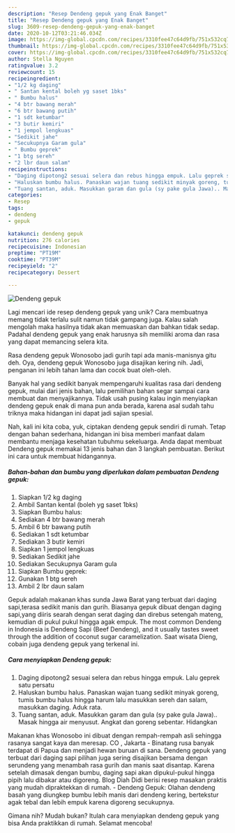```yaml
---
description: "Resep Dendeng gepuk yang Enak Banget"
title: "Resep Dendeng gepuk yang Enak Banget"
slug: 3609-resep-dendeng-gepuk-yang-enak-banget
date: 2020-10-12T03:21:46.034Z
image: https://img-global.cpcdn.com/recipes/3310fee47c64d9fb/751x532cq70/dendeng-gepuk-foto-resep-utama.jpg
thumbnail: https://img-global.cpcdn.com/recipes/3310fee47c64d9fb/751x532cq70/dendeng-gepuk-foto-resep-utama.jpg
cover: https://img-global.cpcdn.com/recipes/3310fee47c64d9fb/751x532cq70/dendeng-gepuk-foto-resep-utama.jpg
author: Stella Nguyen
ratingvalue: 3.2
reviewcount: 15
recipeingredient:
- "1/2 kg daging"
- " Santan kental boleh yg saset 1bks"
- " Bumbu halus"
- "4 btr bawang merah"
- "6 btr bawang putih"
- "1 sdt ketumbar"
- "3 butir kemiri"
- "1 jempol lengkuas"
- "Sedikit jahe"
- "Secukupnya Garam gula"
- " Bumbu geprek"
- "1 btg sereh"
- "2 lbr daun salam"
recipeinstructions:
- "Daging dipotong2 sesuai selera dan rebus hingga empuk. Lalu geprek satu persatu"
- "Haluskan bumbu halus. Panaskan wajan tuang sedikit minyak goreng, tumis bumbu halus hingga harum lalu masukkan sereh dan salam, masukkan daging. Aduk rata."
- "Tuang santan, aduk. Masukkan garam dan gula (sy pake gula Jawa).. Masak hingga air menyusut. Angkat dan goreng sebentar. Hidangkan"
categories:
- Resep
tags:
- dendeng
- gepuk

katakunci: dendeng gepuk 
nutrition: 276 calories
recipecuisine: Indonesian
preptime: "PT19M"
cooktime: "PT39M"
recipeyield: "2"
recipecategory: Dessert

---
```



![Dendeng gepuk](https://img-global.cpcdn.com/recipes/3310fee47c64d9fb/751x532cq70/dendeng-gepuk-foto-resep-utama.jpg)

Lagi mencari ide resep dendeng gepuk yang unik? Cara membuatnya memang tidak terlalu sulit namun tidak gampang juga. Kalau salah mengolah maka hasilnya tidak akan memuaskan dan bahkan tidak sedap. Padahal dendeng gepuk yang enak harusnya sih memiliki aroma dan rasa yang dapat memancing selera kita.

Rasa dendeng gepuk Wonosobo jadi gurih tapi ada manis-manisnya gitu deh. Oya, dendeng gepuk Wonosobo juga disajikan kering nih. Jadi, penganan ini lebih tahan lama dan cocok buat oleh-oleh.

Banyak hal yang sedikit banyak mempengaruhi kualitas rasa dari dendeng gepuk, mulai dari jenis bahan, lalu pemilihan bahan segar sampai cara membuat dan menyajikannya. Tidak usah pusing kalau ingin menyiapkan dendeng gepuk enak di mana pun anda berada, karena asal sudah tahu triknya maka hidangan ini dapat jadi sajian spesial.


Nah, kali ini kita coba, yuk, ciptakan dendeng gepuk sendiri di rumah. Tetap dengan bahan sederhana, hidangan ini bisa memberi manfaat dalam membantu menjaga kesehatan tubuhmu sekeluarga. Anda dapat membuat Dendeng gepuk memakai 13 jenis bahan dan 3 langkah pembuatan. Berikut ini cara untuk membuat hidangannya.

<!--inarticleads1-->

##### Bahan-bahan dan bumbu yang diperlukan dalam pembuatan Dendeng gepuk:

1. Siapkan 1/2 kg daging
1. Ambil  Santan kental (boleh yg saset 1bks)
1. Siapkan  Bumbu halus:
1. Sediakan 4 btr bawang merah
1. Ambil 6 btr bawang putih
1. Sediakan 1 sdt ketumbar
1. Sediakan 3 butir kemiri
1. Siapkan 1 jempol lengkuas
1. Sediakan Sedikit jahe
1. Sediakan Secukupnya Garam gula
1. Siapkan  Bumbu geprek:
1. Gunakan 1 btg sereh
1. Ambil 2 lbr daun salam


Gepuk adalah makanan khas sunda Jawa Barat yang terbuat dari daging sapi,terasa sedikit manis dan gurih. Biasanya gepuk dibuat dengan daging sapi,yang diiris searah dengan serat daging dan direbus setengah mateng, kemudian di pukul pukul hingga agak empuk. The most common Dendeng in Indonesia is Dendeng Sapi (Beef Dendeng), and it usually tastes sweet through the addition of coconut sugar caramelization. Saat wisata Dieng, cobain juga dendeng gepuk yang terkenal ini. 

<!--inarticleads2-->

##### Cara menyiapkan Dendeng gepuk:

1. Daging dipotong2 sesuai selera dan rebus hingga empuk. Lalu geprek satu persatu
1. Haluskan bumbu halus. Panaskan wajan tuang sedikit minyak goreng, tumis bumbu halus hingga harum lalu masukkan sereh dan salam, masukkan daging. Aduk rata.
1. Tuang santan, aduk. Masukkan garam dan gula (sy pake gula Jawa).. Masak hingga air menyusut. Angkat dan goreng sebentar. Hidangkan


Makanan khas Wonosobo ini dibuat dengan rempah-rempah asli sehingga rasanya sangat kaya dan meresap. CO , Jakarta - Binatang rusa banyak terdapat di Papua dan menjadi hewan buruan di sana. Dendeng gepuk yang terbuat dari daging sapi pilihan juga sering disajikan bersama dengan serundeng yang menambah rasa gurih dan manis saat disantap. Karena setelah dimasak dengan bumbu, daging sapi akan dipukul-pukul hingga pipih lalu dibakar atau digoreng. Blog Diah Didi berisi resep masakan praktis yang mudah dipraktekkan di rumah. - Dendeng Gepuk: Olahan dendeng basah yang diungkep bumbu lebih manis dari dendeng kering, bertekstur agak tebal dan lebih empuk karena digoreng secukupnya. 

Gimana nih? Mudah bukan? Itulah cara menyiapkan dendeng gepuk yang bisa Anda praktikkan di rumah. Selamat mencoba!
